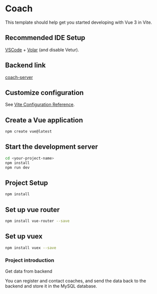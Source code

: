 # Coach

This template should help get you started developing with Vue 3 in Vite.

## Recommended IDE Setup

[VSCode](https://code.visualstudio.com/) + [Volar](https://marketplace.visualstudio.com/items?itemName=Vue.volar) (and disable Vetur).

## Backend link

[coach-server](https://github.com/109316116/coach-server)

## Customize configuration

See [Vite Configuration Reference](https://vitejs.dev/config/).

## Create a Vue application

```sh
npm create vue@latest
```

## Start the development server

```sh
cd <your-project-name>
npm install
npm run dev
```

## Project Setup

```sh
npm install
```

## Set up vue router

```sh
npm install vue-router --save
```

## Set up vuex

```sh
npm install vuex --save
```

### Project introduction

Get data from backend

You can register and contact coaches, and send the data back to the backend and store it in the MySQL database.
